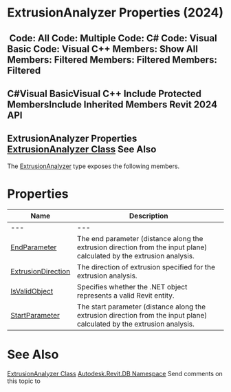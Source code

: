 # ExtrusionAnalyzer Properties (2024)

﻿
 Code: All Code: Multiple Code: C# Code: Visual Basic Code: Visual C++  Members: Show All Members: Filtered Members: Filtered Members: Filtered   
---  
C#Visual BasicVisual C++
Include Protected MembersInclude Inherited Members
Revit 2024 API  
---  
ExtrusionAnalyzer Properties  
[ExtrusionAnalyzer Class](ba9e3283-6868-8834-e8bf-2ea9e7358930.md "ExtrusionAnalyzer Class") See Also  
---  
The [ExtrusionAnalyzer](ba9e3283-6868-8834-e8bf-2ea9e7358930.md "ExtrusionAnalyzer Class") type exposes the following members.
# Properties
| Name | Description |
| --- | --- |
| --- | --- | --- |
| [EndParameter](bebcd422-84f8-2086-d130-ef04abab4d64.md "EndParameter Property") | The end parameter (distance along the extrusion direction from the input plane) calculated by the extrusion analysis. |
| [ExtrusionDirection](556d164b-2d06-1bcf-d95a-6fa068db5745.md "ExtrusionDirection Property") | The direction of extrusion specified for the extrusion analysis. |
| [IsValidObject](d551619e-f297-4d50-5d61-51d217663502.md "IsValidObject Property") | Specifies whether the .NET object represents a valid Revit entity. |
| [StartParameter](7d4e2c44-7021-7d94-de0f-e964447b17bb.md "StartParameter Property") | The start parameter (distance along the extrusion direction from the input plane) calculated by the extrusion analysis. |

# See Also
[ExtrusionAnalyzer Class](ba9e3283-6868-8834-e8bf-2ea9e7358930.md "ExtrusionAnalyzer Class")
[Autodesk.Revit.DB Namespace](87546ba7-461b-c646-cbb1-2cb8f5bff8b2.md "Autodesk.Revit.DB Namespace")
Send comments on this topic to 